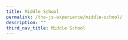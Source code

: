 ```yaml
---
title: Middle School
permalink: /the-js-experience/middle-school/
description: ""
third_nav_title: Middle School
---
```

